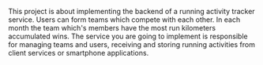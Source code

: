 This project is about implementing the backend of a running activity tracker service. Users can form teams which compete with each other. In each month the team which's members have the most run kilometers accumulated wins. The service you are going to implement is responsible for managing teams and users, receiving and storing running activities from client services or smartphone applications.
